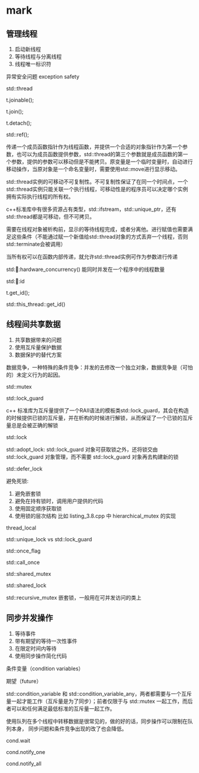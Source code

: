 # mark

## 管理线程

1. 启动新线程
2. 等待线程与分离线程
3. 线程唯一标识符

异常安全问题 exception safety

std::thread

t.joinable();

t.join();

t.detach();

std::ref();

传递一个成员函数指针作为线程函数，并提供一个合适的对象指针作为第一个参数，也可以为成员函数提供参数，std::thread的第三个参数就是成员函数的第一个参数，提供的参数可以移动但是不能拷贝。原变量是一个临时变量时，自动进行移动操作，当原对象是一个命名变量时，需要使用std::move进行显示移动。

std::thread实例的可移动不可复制性。不可复制性保证了在同一个时间点，一个std::thread实例只能关联一个执行线程，可移动性是的程序员可以决定哪个实例拥有实际执行线程的所有权。

c++标准库中有很多资源占有类型，std::ifstream，std::unique_ptr，还有std::thread都是可移动，但不可拷贝。

需要在线程对象被析构前，显示的等待线程完成，或者分离他。进行赋值也需要满足这些条件（不能通过赋一个新值给std::thread对象的方式丢弃一个线程，否则std::terminate会被调用）

当所有权可以在函数内部传递，就允许std::thread实例可作为参数进行传递

std::thread::hardware_concurrency() 能同时并发在一个程序中的线程数量

std::thread::id

t.get_id();

std::this_thread::get_id()

## 线程间共享数据

1. 共享数据带来的问题
2. 使用互斥量保护数据
3. 数据保护的替代方案

数据竞争，一种特殊的条件竞争：并发的去修改一个独立对象，数据竞争是（可怕的）未定义行为的起因。

std::mutex

std::lock_guard

c++ 标准库为互斥量提供了一个RAII语法的模板类std::lock_guard，其会在构造的时候提供已锁的互斥量，并在析构的时候进行解锁，从而保证了一个已锁的互斥量总是会被正确的解锁

std::lock

std::adopt_lock: std::lock_guard 对象可获取锁之外，还将锁交由 std::lock_guard 对象管理，而不需要 std::lock_guard 对象再去构建新的锁

std::defer_lock

避免死锁:

1. 避免嵌套锁
2. 避免在持有锁时，调用用户提供的代码
3. 使用固定顺序获取锁
4. 使用锁的层次结构 比如 listing_3.8.cpp 中 hierarchical_mutex 的实现

thread_local

std::unique_lock vs std::lock_guard

std::once_flag

std::call_once

std::shared_mutex

std::shared_lock

std::recursive_mutex 嵌套锁，一般用在可并发访问的类上

## 同步并发操作

1. 等待事件
2. 带有期望的等待一次性事件
3. 在限定时间内等待
4. 使用同步操作简化代码

条件变量（condition variables）

期望（future）

std::condition_variable 和 std::condition_variable_any，两者都需要与一个互斥量一起才能工作（互斥量是为了同步）；前者仅限于与 std::mutex 一起工作，而后者可以和任何满足最低标准的互斥量一起工作。

使用队列在多个线程中转移数据是很常见的，做的好的话，同步操作可以限制在队列本身，
同步问题和条件竞争出现的改了也会降低。

cond.wait

cond.notify_one

cond.notify_all
